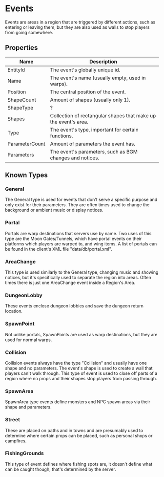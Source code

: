 Events
=============================================================================

Events are areas in a region that are triggered by different actions,
such as entering or leaving them, but they are also used as walls to
stop players from going somewhere.

Properties
----------------------------------------------------------------------------

| Name | Description |
|------|-------------|
| EntityId | The event's globally unique id. |
| Name | The event's name (usually empty, used in warps). |
| Position | The central position of the event. |
| ShapeCount | Amount of shapes (usually only 1). |
| ShapeType | ? |
| Shapes | Collection of rectangular shapes that make up the event's area. |
| Type | The event's type, important for certain functions. |
| ParameterCount | Amount of parameters the event has. |
| Parameters | The event's parameters, such as BGM changes and notices. |

Known Types
----------------------------------------------------------------------------

### General

The General type is used for events that don't serve a specific purpose
and only exist for their parameters. They are often times used to change
the background or ambient music or display notices.

### Portal

Portals are warp destinations that servers use by name. Two uses of this
type are the Moon Gates/Tunnels, which have portal events on their
platforms which players are warped to, and wing items. A list of portals
can be found in the client's XML file "data/db/portal.xml".

### AreaChange

This type is used similarly to the General type, changing music and
showing notices, but it's specifically used to separate the region into
areas. Often times there is just one AreaChange event inside a Region's
Area.

### DungeonLobby

These events enclose dungeon lobbies and save the dungeon return location.

### SpawnPoint

Not unlike portals, SpawnPoints are used as warp destinations, but they
are used for normal warps.

### Collision

Collision events always have the type "Collision" and usually have one
shape and no parameters. The event's shape is used to create a wall that
players can't walk through. This type of event is used to close off parts
of a region where no props and their shapes stop players from passing
through.

### SpawnArea

SpawnArea type events define monsters and NPC spawn areas via their
shape and parameters.

### Street

These are placed on paths and in towns and are presumably used to
determine where certain props can be placed, such as personal shops
or campfires.

### FishingGrounds

This type of event defines where fishing spots are, it doesn't
define what can be caught though, that's determined by the server.
